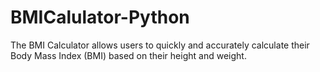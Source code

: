 # BMICalulator-Python
The BMI Calculator allows users to quickly and accurately calculate their Body Mass Index (BMI) based on their height and weight.
